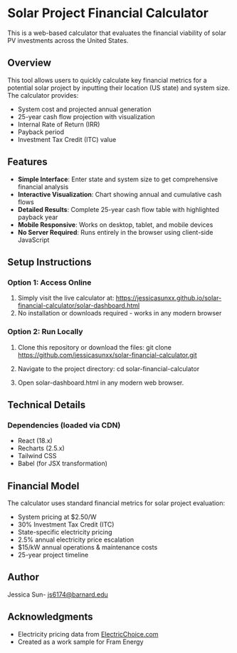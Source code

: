

# Solar Project Financial Calculator

This is a web-based calculator that evaluates the financial viability of solar PV investments across the United States.


## Overview

This tool allows users to quickly calculate key financial metrics for a potential solar project by inputting their location (US state) and system size. The calculator provides:

- System cost and projected annual generation
- 25-year cash flow projection with visualization
- Internal Rate of Return (IRR)
- Payback period
- Investment Tax Credit (ITC) value

## Features

- **Simple Interface**: Enter state and system size to get comprehensive financial analysis
- **Interactive Visualization**: Chart showing annual and cumulative cash flows
- **Detailed Results**: Complete 25-year cash flow table with highlighted payback year
- **Mobile Responsive**: Works on desktop, tablet, and mobile devices
- **No Server Required**: Runs entirely in the browser using client-side JavaScript

## Setup Instructions

### Option 1: Access Online

1. Simply visit the live calculator at: https://jessicasunxx.github.io/solar-financial-calculator/solar-dashboard.html
2. No installation or downloads required - works in any modern browser

### Option 2: Run Locally

1. Clone this repository or download the files:
   git clone https://github.com/jessicasunxx/solar-financial-calculator.git

2. Navigate to the project directory:
   cd solar-financial-calculator

3. Open solar-dashboard.html in any modern web browser.

## Technical Details

### Dependencies (loaded via CDN)
- React (18.x)
- Recharts (2.5.x)
- Tailwind CSS
- Babel (for JSX transformation)

## Financial Model

The calculator uses standard financial metrics for solar project evaluation:
- System pricing at $2.50/W
- 30% Investment Tax Credit (ITC)
- State-specific electricity pricing
- 2.5% annual electricity price escalation
- $15/kW annual operations & maintenance costs
- 25-year project timeline

## Author

Jessica Sun- js6174@barnard.edu

## Acknowledgments

- Electricity pricing data from [ElectricChoice.com](https://www.electricchoice.com/electricity-prices-by-state/)
- Created as a work sample for Fram Energy
